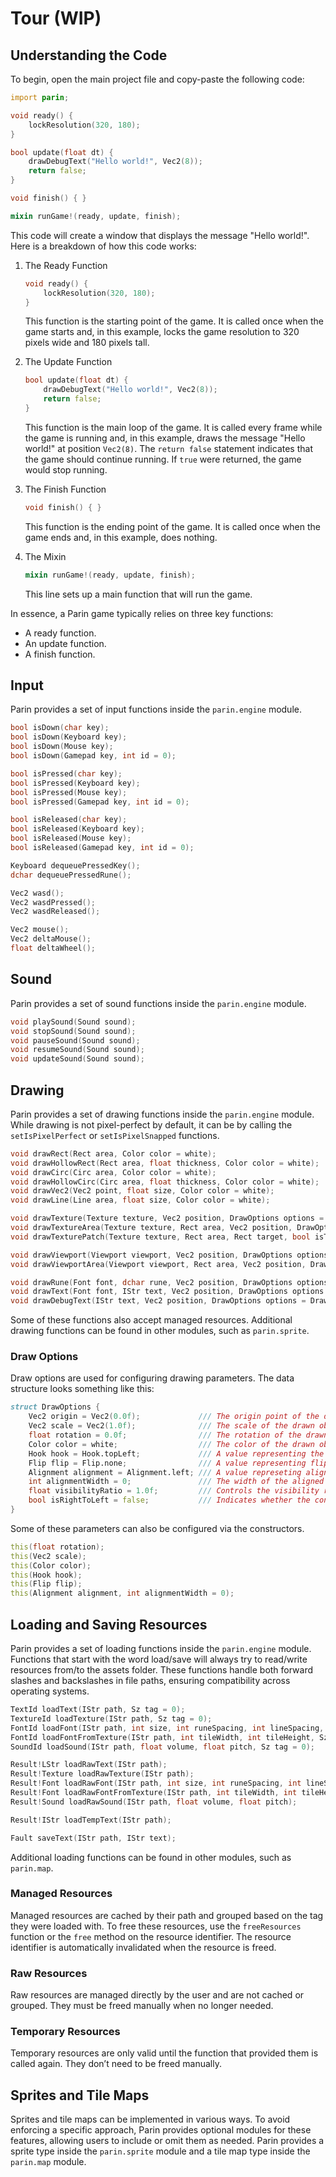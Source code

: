 # Tour (WIP)

## Understanding the Code

To begin, open the main project file and copy-paste the following code:

```d
import parin;

void ready() {
    lockResolution(320, 180);
}

bool update(float dt) {
    drawDebugText("Hello world!", Vec2(8));
    return false;
}

void finish() { }

mixin runGame!(ready, update, finish);
```

This code will create a window that displays the message "Hello world!".
Here is a breakdown of how this code works:

1. The Ready Function

    ```d
    void ready() {
        lockResolution(320, 180);
    }
    ```

    This function is the starting point of the game.
    It is called once when the game starts and, in this example, locks the game resolution to 320 pixels wide and 180 pixels tall.

2. The Update Function

    ```d
    bool update(float dt) {
        drawDebugText("Hello world!", Vec2(8));
        return false;
    }
    ```

    This function is the main loop of the game.
    It is called every frame while the game is running and, in this example, draws the message "Hello world!" at position `Vec2(8)`.
    The `return false` statement indicates that the game should continue running.
    If `true` were returned, the game would stop running.

3. The Finish Function

    ```d
    void finish() { }
    ```

    This function is the ending point of the game.
    It is called once when the game ends and, in this example, does nothing.

4. The Mixin

    ```d
    mixin runGame!(ready, update, finish);
    ```

    This line sets up a main function that will run the game.

In essence, a Parin game typically relies on three key functions:

* A ready function.
* An update function.
* A finish function.

## Input

Parin provides a set of input functions inside the `parin.engine` module.

```d
bool isDown(char key);
bool isDown(Keyboard key);
bool isDown(Mouse key);
bool isDown(Gamepad key, int id = 0);

bool isPressed(char key);
bool isPressed(Keyboard key);
bool isPressed(Mouse key);
bool isPressed(Gamepad key, int id = 0);

bool isReleased(char key);
bool isReleased(Keyboard key);
bool isReleased(Mouse key);
bool isReleased(Gamepad key, int id = 0);

Keyboard dequeuePressedKey();
dchar dequeuePressedRune();

Vec2 wasd();
Vec2 wasdPressed();
Vec2 wasdReleased();

Vec2 mouse();
Vec2 deltaMouse();
float deltaWheel();
```

## Sound

Parin provides a set of sound functions inside the `parin.engine` module.

```d
void playSound(Sound sound);
void stopSound(Sound sound);
void pauseSound(Sound sound);
void resumeSound(Sound sound);
void updateSound(Sound sound);
```

## Drawing

Parin provides a set of drawing functions inside the `parin.engine` module.
While drawing is not pixel-perfect by default, it can be by calling the `setIsPixelPerfect` or `setIsPixelSnapped` functions.

```d
void drawRect(Rect area, Color color = white);
void drawHollowRect(Rect area, float thickness, Color color = white);
void drawCirc(Circ area, Color color = white);
void drawHollowCirc(Circ area, float thickness, Color color = white);
void drawVec2(Vec2 point, float size, Color color = white);
void drawLine(Line area, float size, Color color = white);

void drawTexture(Texture texture, Vec2 position, DrawOptions options = DrawOptions());
void drawTextureArea(Texture texture, Rect area, Vec2 position, DrawOptions options = DrawOptions());
void drawTexturePatch(Texture texture, Rect area, Rect target, bool isTiled, DrawOptions options = DrawOptions());

void drawViewport(Viewport viewport, Vec2 position, DrawOptions options = DrawOptions());
void drawViewportArea(Viewport viewport, Rect area, Vec2 position, DrawOptions options = DrawOptions());

void drawRune(Font font, dchar rune, Vec2 position, DrawOptions options = DrawOptions());
void drawText(Font font, IStr text, Vec2 position, DrawOptions options = DrawOptions());
void drawDebugText(IStr text, Vec2 position, DrawOptions options = DrawOptions());
```

Some of these functions also accept managed resources.
Additional drawing functions can be found in other modules, such as `parin.sprite`.

### Draw Options

Draw options are used for configuring drawing parameters. The data structure looks something like this:

```d
struct DrawOptions {
    Vec2 origin = Vec2(0.0f);             /// The origin point of the drawn object. This value can be used to force a specific value when needed and is not used if it is set to zero.
    Vec2 scale = Vec2(1.0f);              /// The scale of the drawn object.
    float rotation = 0.0f;                /// The rotation of the drawn object, in degrees.
    Color color = white;                  /// The color of the drawn object.
    Hook hook = Hook.topLeft;             /// A value representing the origin point of the drawn object when origin is set to zero.
    Flip flip = Flip.none;                /// A value representing flipping orientations.
    Alignment alignment = Alignment.left; /// A value represeting alignment orientations.
    int alignmentWidth = 0;               /// The width of the aligned object. It is used as a hint and is not enforced. Usually used for text drawing.
    float visibilityRatio = 1.0f;         /// Controls the visibility ratio of the object, where 0.0 means fully hidden and 1.0 means fully visible. Usually used for text drawing.
    bool isRightToLeft = false;           /// Indicates whether the content of the object flows in a right-to-left direction, such as for Arabic or Hebrew text. Usually used for text drawing.
}
```

Some of these parameters can also be configured via the constructors.

```d
this(float rotation);
this(Vec2 scale);
this(Color color);
this(Hook hook);
this(Flip flip);
this(Alignment alignment, int alignmentWidth = 0);
```

## Loading and Saving Resources

Parin provides a set of loading functions inside the `parin.engine` module.
Functions that start with the word load/save will always try to read/write resources from/to the assets folder.
These functions handle both forward slashes and backslashes in file paths, ensuring compatibility across operating systems.

```d
TextId loadText(IStr path, Sz tag = 0);
TextureId loadTexture(IStr path, Sz tag = 0);
FontId loadFont(IStr path, int size, int runeSpacing, int lineSpacing, IStr32 runes = "", Sz tag = 0);
FontId loadFontFromTexture(IStr path, int tileWidth, int tileHeight, Sz tag = 0);
SoundId loadSound(IStr path, float volume, float pitch, Sz tag = 0);

Result!LStr loadRawText(IStr path);
Result!Texture loadRawTexture(IStr path);
Result!Font loadRawFont(IStr path, int size, int runeSpacing, int lineSpacing, IStr32 runes = "");
Result!Font loadRawFontFromTexture(IStr path, int tileWidth, int tileHeight);
Result!Sound loadRawSound(IStr path, float volume, float pitch);

Result!IStr loadTempText(IStr path);

Fault saveText(IStr path, IStr text);
```

Additional loading functions can be found in other modules, such as `parin.map`.

### Managed Resources

Managed resources are cached by their path and grouped based on the tag they were loaded with.
To free these resources, use the `freeResources` function or the `free` method on the resource identifier.
The resource identifier is automatically invalidated when the resource is freed.

### Raw Resources

Raw resources are managed directly by the user and are not cached or grouped.
They must be freed manually when no longer needed.

### Temporary Resources

Temporary resources are only valid until the function that provided them is called again.
They don’t need to be freed manually.

## Sprites and Tile Maps

Sprites and tile maps can be implemented in various ways.
To avoid enforcing a specific approach, Parin provides optional modules for these features, allowing users to include or omit them as needed.
Parin provides a sprite type inside the `parin.sprite` module and a tile map type inside the `parin.map` module.

